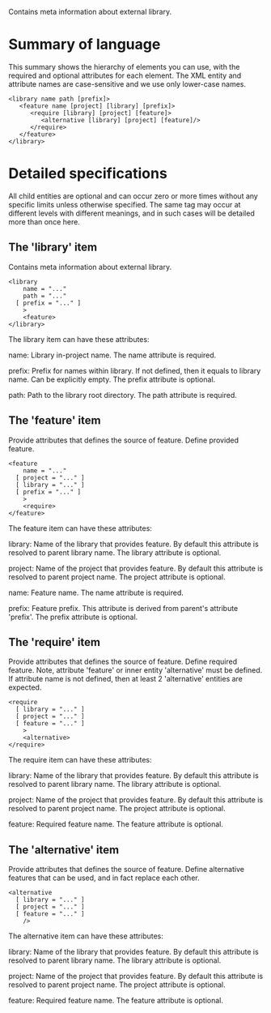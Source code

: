 Contains meta information about external library.

Summary of language
===================

This summary shows the hierarchy of elements you can use, with the
required and optional attributes for each element.  The XML entity and
attribute names are case-sensitive and we use only lower-case names.

    <library name path [prefix]>
       <feature name [project] [library] [prefix]>
          <require [library] [project] [feature]>
             <alternative [library] [project] [feature]/>
          </require>
       </feature>
    </library>

Detailed specifications
=======================

All child entities are optional and can occur zero or more times without
any specific limits unless otherwise specified.  The same tag may occur
at different levels with different meanings, and in such cases will be
detailed more than once here.

The 'library' item
------------------

Contains meta information about external library.

    <library
        name = "..."
        path = "..."
      [ prefix = "..." ]
        >
        <feature>
    </library>

The library item can have these attributes:

name:
    Library in-project name. The name attribute is required.

prefix:
    Prefix for names within library. If not defined, then it equals to
    library name. Can be explicitly empty. The prefix attribute is optional.

path:
    Path to the library root directory. The path attribute is required.


The 'feature' item
------------------

Provide attributes that defines the source of feature. Define provided
feature.

    <feature
        name = "..."
      [ project = "..." ]
      [ library = "..." ]
      [ prefix = "..." ]
        >
        <require>
    </feature>

The feature item can have these attributes:

library:
    Name of the library that provides feature. By default this attribute is
    resolved to parent library name. The library attribute is optional.

project:
    Name of the project that provides feature. By default this attribute is
    resolved to parent project name. The project attribute is optional.

name:
    Feature name. The name attribute is required.

prefix:
    Feature prefix. This attribute is derived from parent's attribute
    'prefix'. The prefix attribute is optional.


The 'require' item
------------------

Provide attributes that defines the source of feature. Define required
feature. Note, attribute 'feature' or inner entity 'alternative' must be
defined. If attribute name is not defined, then at least 2 'alternative'
entities are expected.

    <require
      [ library = "..." ]
      [ project = "..." ]
      [ feature = "..." ]
        >
        <alternative>
    </require>

The require item can have these attributes:

library:
    Name of the library that provides feature. By default this attribute is
    resolved to parent library name. The library attribute is optional.

project:
    Name of the project that provides feature. By default this attribute is
    resolved to parent project name. The project attribute is optional.

feature:
    Required feature name. The feature attribute is optional.


The 'alternative' item
----------------------

Provide attributes that defines the source of feature. Define alternative
features that can be used, and in fact replace each other.

    <alternative
      [ library = "..." ]
      [ project = "..." ]
      [ feature = "..." ]
        />

The alternative item can have these attributes:

library:
    Name of the library that provides feature. By default this attribute is
    resolved to parent library name. The library attribute is optional.

project:
    Name of the project that provides feature. By default this attribute is
    resolved to parent project name. The project attribute is optional.

feature:
    Required feature name. The feature attribute is optional.

